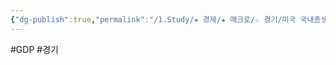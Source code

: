 ```yaml
---
{"dg-publish":true,"permalink":"/1.Study/★ 경제/★ 매크로/☆ 경기/미국 국내총생산(GDP)_상무부/미국GDP/","created":"2024-11-20T21:02:26.978+09:00","updated":"2025-06-03T20:07:19.652+09:00"}
---
```


#GDP #경기 